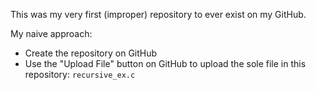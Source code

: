 This was my very first (improper) repository to ever exist on my GitHub.

My naive approach:
  - Create the repository on GitHub
  - Use the "Upload File" button on GitHub to upload the sole file in this repository: `recursive_ex.c`
